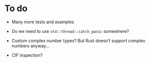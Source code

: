 # To do

  - Many more tests and examples

  - Do we need to use `std::thread::catch_panic` somewhere?
  - Custom complex number types? But Rust doesn’t support complex numbers
    anyway...
  - CIF inspection?
